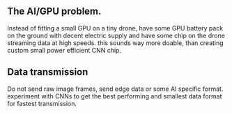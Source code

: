 
## The AI/GPU problem.

Instead of fitting a small GPU on a tiny drone, have some GPU battery pack on the ground with decent electric supply and have some chip on the drone streaming data at high speeds.
this sounds way more doable, than creating custom small power efficient CNN chip.


## Data transmission

Do not send raw image frames, send edge data or some AI specific format. experiment with CNNs to get the best performing and smallest data format for fastest transmission.